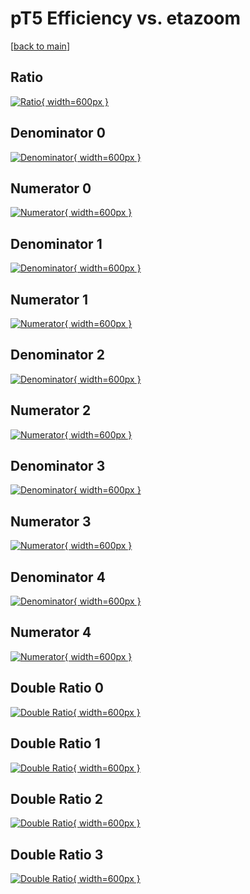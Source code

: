 # pT5 Efficiency vs. etazoom

[[back to main](./)]



## Ratio

[![Ratio](../mtv/var/pT5_vtr_13_-1_eff_etazoom.png){ width=600px }](../mtv/var/pT5_vtr_13_-1_eff_etazoom.pdf)

## Denominator 0

[![Denominator](../mtv/den/pT5_vtr_13_-1_eff_etazoom_den0.png){ width=600px }](../mtv/den/pT5_vtr_13_-1_eff_etazoom_den0.pdf)

## Numerator 0

[![Numerator](../mtv/num/pT5_vtr_13_-1_eff_etazoom_num0.png){ width=600px }](../mtv/num/pT5_vtr_13_-1_eff_etazoom_num0.pdf)

## Denominator 1

[![Denominator](../mtv/den/pT5_vtr_13_-1_eff_etazoom_den1.png){ width=600px }](../mtv/den/pT5_vtr_13_-1_eff_etazoom_den1.pdf)

## Numerator 1

[![Numerator](../mtv/num/pT5_vtr_13_-1_eff_etazoom_num1.png){ width=600px }](../mtv/num/pT5_vtr_13_-1_eff_etazoom_num1.pdf)

## Denominator 2

[![Denominator](../mtv/den/pT5_vtr_13_-1_eff_etazoom_den2.png){ width=600px }](../mtv/den/pT5_vtr_13_-1_eff_etazoom_den2.pdf)

## Numerator 2

[![Numerator](../mtv/num/pT5_vtr_13_-1_eff_etazoom_num2.png){ width=600px }](../mtv/num/pT5_vtr_13_-1_eff_etazoom_num2.pdf)

## Denominator 3

[![Denominator](../mtv/den/pT5_vtr_13_-1_eff_etazoom_den3.png){ width=600px }](../mtv/den/pT5_vtr_13_-1_eff_etazoom_den3.pdf)

## Numerator 3

[![Numerator](../mtv/num/pT5_vtr_13_-1_eff_etazoom_num3.png){ width=600px }](../mtv/num/pT5_vtr_13_-1_eff_etazoom_num3.pdf)

## Denominator 4

[![Denominator](../mtv/den/pT5_vtr_13_-1_eff_etazoom_den4.png){ width=600px }](../mtv/den/pT5_vtr_13_-1_eff_etazoom_den4.pdf)

## Numerator 4

[![Numerator](../mtv/num/pT5_vtr_13_-1_eff_etazoom_num4.png){ width=600px }](../mtv/num/pT5_vtr_13_-1_eff_etazoom_num4.pdf)

## Double Ratio 0

[![Double Ratio](../mtv/ratio/pT5_vtr_13_-1_eff_etazoom_ratio0.png){ width=600px }](../mtv/ratio/pT5_vtr_13_-1_eff_etazoom_ratio0.pdf)

## Double Ratio 1

[![Double Ratio](../mtv/ratio/pT5_vtr_13_-1_eff_etazoom_ratio1.png){ width=600px }](../mtv/ratio/pT5_vtr_13_-1_eff_etazoom_ratio1.pdf)

## Double Ratio 2

[![Double Ratio](../mtv/ratio/pT5_vtr_13_-1_eff_etazoom_ratio2.png){ width=600px }](../mtv/ratio/pT5_vtr_13_-1_eff_etazoom_ratio2.pdf)

## Double Ratio 3

[![Double Ratio](../mtv/ratio/pT5_vtr_13_-1_eff_etazoom_ratio3.png){ width=600px }](../mtv/ratio/pT5_vtr_13_-1_eff_etazoom_ratio3.pdf)

